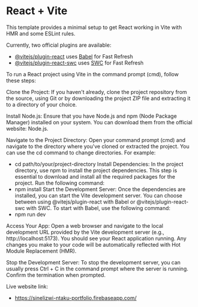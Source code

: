 # React + Vite

This template provides a minimal setup to get React working in Vite with HMR and some ESLint rules.

Currently, two official plugins are available:

- [@vitejs/plugin-react](https://github.com/vitejs/vite-plugin-react/blob/main/packages/plugin-react/README.md) uses [Babel](https://babeljs.io/) for Fast Refresh
- [@vitejs/plugin-react-swc](https://github.com/vitejs/vite-plugin-react-swc) uses [SWC](https://swc.rs/) for Fast Refresh

To run a React project using Vite in the command prompt (cmd), follow these steps:

Clone the Project: If you haven't already, clone the project repository from the source, using Git or by downloading the project ZIP file and extracting it to a directory of your choice.

Install Node.js: Ensure that you have Node.js and npm (Node Package Manager) installed on your system. You can download them from the official website: Node.js.

Navigate to the Project Directory: Open your command prompt (cmd) and navigate to the directory where you've cloned or extracted the project. You can use the cd command to change directories. For example:
- cd path/to/your/project-directory
Install Dependencies: In the project directory, use npm to install the project dependencies. This step is essential to download and install all the required packages for the project. Run the following command:
- npm install
Start the Development Server: Once the dependencies are installed, you can start the Vite development server. You can choose between using @vitejs/plugin-react with Babel or @vitejs/plugin-react-swc with SWC. To start with Babel, use the following command:
- npm run dev
  
Access Your App: Open a web browser and navigate to the local development URL provided by the Vite development server (e.g., http://localhost:5173). You should see your React application running. Any changes you make to your code will be automatically reflected with Hot Module Replacement (HMR).

Stop the Development Server: To stop the development server, you can usually press Ctrl + C in the command prompt where the server is running. Confirm the termination when prompted.

Live website link: 

- https://sinelizwi-ntaku-portfolio.firebaseapp.com/
